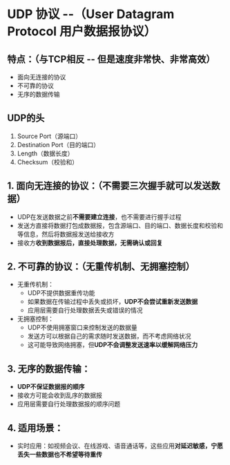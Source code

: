 # UDP 协议 --（User Datagram Protocol 用户数据报协议）

## 特点：（与TCP相反 -- 但是速度非常快、非常高效）

- 面向无连接的协议
- 不可靠的协议
- 无序的数据传输

## UDP的头

1. Source Port（源端口）
2. Destination Port（目的端口）
3. Length（数据长度）
4. Checksum（校验和）

## 1. 面向无连接的协议：（不需要三次握手就可以发送数据）

- UDP在发送数据之前**不需要建立连接**，也不需要进行握手过程
- 发送方直接将数据打包成数据报，包含源端口、目的端口、数据长度和校验和等信息，然后将数据报发送给接收方
- 接收方**收到数据报后，直接处理数据，无需确认或回复**

## 2. 不可靠的协议：（无重传机制、无拥塞控制）

- 无重传机制：
    - UDP不提供数据重传功能
    - 如果数据在传输过程中丢失或损坏，**UDP不会尝试重新发送数据**
    - 应用层需要自行处理数据丢失或错误的情况
- 无拥塞控制：
    - UDP不使用拥塞窗口来控制发送的数据量
    - 发送方可以根据自己的需求随时发送数据，而不考虑网络状况
    - 这可能导致网络拥塞，但**UDP不会调整发送速率以缓解网络压力**

## 3. 无序的数据传输：

- **UDP不保证数据报的顺序**
- 接收方可能会收到乱序的数据报
- 应用层需要自行处理数据报的顺序问题

## 4. 适用场景：

- 实时应用：如视频会议、在线游戏、语音通话等，这些应用**对延迟敏感，宁愿丢失一些数据也不希望等待重传**